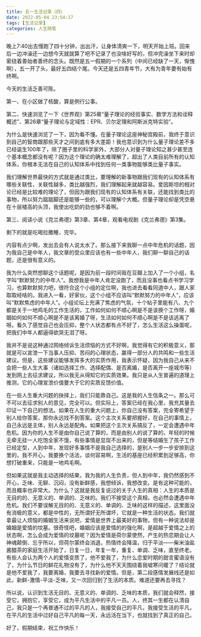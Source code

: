 ```yaml
---
title: 五一生活记录（四）
date: 2022-05-04 23:54:17
tags: [生活记录]
categories: 人生随笔
---
```

晚上7:40出去慢跑了四十分钟，出出汗，让身体清爽一下，明天开始上班。回来后一边冲澡还一边想今天就就算了吧不记录了也没啥好写的，但冲完澡坐下来时却萦绕着善始者善终的念头。既然是五一假期的一个系列（中间已经缺了一天，惭愧啊），五一开了头，最好五四结个尾。今天还是五四青年节，大有为青年要有始有终啊。

今天的生活乏善可陈。

第一、在小区做了核酸，算是例行公事。

第二、快速浏览了一下《世界观》第25章“量子理论的经验事实、数学方法和诠释概述”、第26章“量子理论与定域性：EPR、贝尔定理和阿斯派克特实验”。

为什么是快速浏览了一下，因为看不懂。在量子理论这座神秘宫殿前，我终于意识到自己的智商跟那些天才之间到底有多大差距！我也意识到为什么量子理论差不多已经诞生100年了，除了圈子里的科学家外，大部分人对量子理论知之甚少甚至连个基本概念都没有呢？因为这个理论的确太难理解了，超出了人类目前所有的认知体系，你根本无法在自己的认知体系中找到任何一类事物能够类比量子事实。

我们理解世界最快的方式就是通过类比，要理解的新事物跟我们现有的认知体系有哪些关联性，关联性越多，类比越强烈，我们理解起来就越容易。爱因斯坦的相对论已经是比较难的理论了，但因为跟我们现有的认知体系有关联，还能找到类比的事物，所以努力踮踮脚还是能够一些的，可以理解个大概。但量子理论却是凭空悬在十层楼高的头顶，我使出吃奶的劲也够不着啊。

第三、阅读小说《克兰弗德》第3章、第4章，观看电视剧《克兰弗德》第3集。

剩下的就是吃喝拉撒睡，完毕。

内容有点少啊，发出去会有人说太水了。那么接下来我聊一点中年危机的话题，因为我自己是中年人，我文章的受众里应该也有一些中年人，我们聊一聊自己的话题，还是很有意义的。

我为什么突然想聊这个话题呢，是因为前一段时间我在豆瓣上加入了一个小组，名字叫“默默努力的中年人”。我想我是中年人肯定没跑了，而且没事也看点书学习学习，也算默默努力吧，很符合这个小组的定位啊，我也进去看看同道中人，跟人家取取经啥的。我进入一看，好家伙，这个小组不应该叫“默默努力的中年人”，应该叫“默默焦虑的中年人”。小组论坛上充满了焦虑的气氛，十个帖子里能有八、九个都是关于一地鸡毛的工作生活的，工作如何如何不顺心啊是不是该换个工作呀，婚姻如何如何不顺心啊是不是该离婚了呀，生活如何如何不顺心啊是不是该逃离了呀。看久了感觉自己也会压抑，整个人状态都有点不好了，怎么生活这么操蛋呢，把我们中年人都逼得欲哭无泪了呀。

我并不是说这种通过网络倾诉生活烦恼的方式不好啊，我觉得有它的积极意义，那就是可以宣泄一下当事人压抑、苦闷的心理状态，赢得一部分人的共鸣和一些生活建议。但是，这些建议能够发挥多大的实质作用，我表示怀疑，因为我自己从来不会把一些人生大事（诸如选择工作、选择配偶、是否离婚，是否离开一座城市等）发到网上去征求建议，所以我无从得知它的实质效果。我只是从人生普遍的道理上推测，它的心理宣泄价值要大于它的实质反馈价值。

在一些人生重大问题的抉择上，我们只能靠自己。这是我的人生信条之一。那么可不可以去征求别人的意见，完全可以。但实际上，答案已经在我心里，我充其量去印证一下自己的想法。如果在人生的重大问题上，你自己没有答案，完全寄希望于别人给你答案，那你永远找不到答案。这个主次关系要把握好，在自己的事情上，自己永远是主体，别人永远是配角。如果把这个主次关系搞反了，一定会遭遇中年危机。因为你的人生不是由你自己说了算的，而是由别人的说了算的，年轻的时候无牵无挂一人吃饱全家不饿，有些事情是显现不出来的，但是等结婚生了孩子工作已经定型，人到中年，发现好多事情不是我自己选择的，是别人一步一步安排到这里的，我不开心，我要换个活法，谈何容易啊，生活的基座已经积累到足够高，你想打破重来，只能是一地鸡毛啊。

但如果这就是我主动选择的结果，我为我的人生负责，但人到中年，我仍然感到不开心，乏味、无聊、沉闷，没有新鲜感，我想倾诉，我想改变。是有这种可能的，而且概率也非常大。为什么？这就是我反复说过的关于人生的真相：人生的本质是无目的的、无意义的、单调的、乏味的。我们不接受这个真相，也必然会遭遇中年危机。我们不要误解无目的的、无意义的、单调的、乏味的这样的描述，这里面没有消极的意义，都是中性的，无所谓好无所谓坏，它就是一种生活的状态。我们就拿最让人烦恼的婚姻生活来说吧，爱情是世界上最美好的事物，但有一种说法却是婚姻是爱情的坟墓。很奇怪吧，婚姻应该是爱情的的强化啊，是超越于爱情之上的状态啊，怎么会成为爱情的坟墓呢？因为爱情是荷尔蒙使然，产生的热恋期会让人神魂颠倒、忘乎所以，但荷尔蒙终会消退，热情终会降温，归于平淡——柴米油盐酱醋茶的家庭生活开始了，日复一日，年复一年，重复、单调、乏味，直至终老。有些人会认为两个人的爱情变质了，他不爱我了，为什么恋爱时期的甜言蜜语没有了，为什么节日的鲜花礼物没有了，为什么他不天天围绕着我嘘寒问暖了？结论就是他不爱我了，我要离婚，我要去寻找新的爱情。但是，第二段感情发展线还是如此，新鲜-激情-平淡-乏味，又一次回归到了生活的本质。难道还要再去寻找？

所以说，认识到生活无目的、无意义的、单调的、乏味的本质，我们就会释然，接受它，拥抱它，享受它，成为平凡生活中的平凡一员。人，终其一生都在认清自己，我只是一个再普通不过的平凡的人，我接受自己的平凡，我接受生活的平凡，在平凡的生活中过好自己平凡的每一天，永远活在当下，也就找到了真正的自己。

好了，假期结束，祝工作快乐！